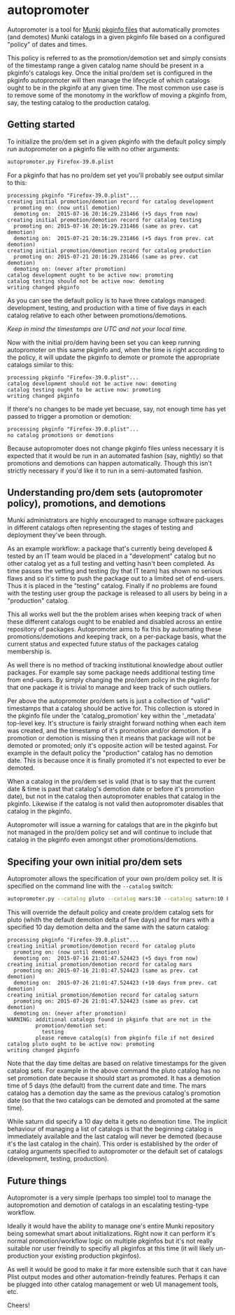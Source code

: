# autopromoter

Autopromoter is a tool for [Munki](https://github.com/munki/munki) [pkginfo files](https://github.com/munki/munki/wiki/Pkginfo-Files) that automatically promotes (and demotes) Munki catalogs in a given pkginfo file based on a configured "policy" of dates and times.

This policy is referred to as the promotion/demotion set and simply consists of the timestamp range a given catalog name should be present in a pkginfo's catalogs key. Once the initial pro/dem set is configured in the pkginfo autopromoter will then manage the lifecycle of which catalogs ought to be in the pkginfo at any given time. The most common use case is to remove some of the monotomy in the workflow of moving a pkginfo from, say, the testing catalog to the production catalog.

## Getting started

To initialize the pro/dem set in a given pkginfo with the default policy simply run autopromoter on a pkginfo file with no other arguments:

```bash
autopromoter.py Firefox-39.0.plist
```

For a pkginfo that has no pro/dem set yet you'll probably see output similar to this:

```
processing pkginfo "Firefox-39.0.plist"...
creating initial promotion/demotion record for catalog development
  promoting on: (now until demotion)
  demoting on:  2015-07-16 20:16:29.231466 (+5 days from now)
creating initial promotion/demotion record for catalog testing
  promoting on: 2015-07-16 20:16:29.231466 (same as prev. cat demotion)
  demoting on:  2015-07-21 20:16:29.231466 (+5 days from prev. cat demotion)
creating initial promotion/demotion record for catalog production
  promoting on: 2015-07-21 20:16:29.231466 (same as prev. cat demotion)
  demoting on: (never after promotion)
catalog development ought to be active now: promoting
catalog testing should not be active now: demoting
writing changed pkginfo
```

As you can see the default policy is to have three catalogs managed: development, testing, and production with a time of five days in each catalog relative to each other between promotions/demotions.

*Keep in mind the timestamps are UTC and not your local time.*

Now with the initial pro/dem having been set you can keep running autopromoter on this same pkginfo and, when the time is right according to the policy, it will update the pkginfo to demote or promote the appropriate catalogs similar to this:

```
processing pkginfo "Firefox-39.0.plist"...
catalog development should not be active now: demoting
catalog testing ought to be active now: promoting
writing changed pkginfo
```

If there's no changes to be made yet becuase, say, not enough time has yet passed to trigger a promotion or demotion:

```
processing pkginfo "Firefox-39.0.plist"...
no catalog promotions or demotions
```

Because autopromoter does not change pkginfo files unless necessary it is expected that it would be run in an automated fashion (say, nightly) so that promotions and demotions can happen automatically. Though this isn't strictly necessary if you'd like it to run in a semi-automated fashion.

## Understanding pro/dem sets (autopromoter policy), promotions, and demotions

Munki administrators are highly encouraged to manage software packages in different catalogs often representing the stages of testing and deployment they've been through.

As an example workflow: a package that's currently being developed & tested by an IT team would be placed in a "development" catalog but no other catalog yet as a full testing and vetting hasn't been completed. As time passes the vetting and testing (by that IT team) has shown no serious flaws and so it's time to push the package out to a limited set of end-users. Thus it is placed in the "testing" catalog. Finally if no problems are found with the testing user group the package is released to all users by being in a "production" catalog.

This all works well but the the problem arises when keeping track of when these different catalogs ought to be enabled and disabled across an entire repository of packages. Autopromoter aims to fix this by automating these promotions/demotions and keeping track, on a per-package basis, what the current status and expected future status of the packages catalog membership is.

As well there is no method of tracking institutional knowledge about outlier packages. For example say some package needs additional testing time from end-users. By simply changing the pro/dem policy in the pkginfo for that one package it is trivial to manage and keep track of such outliers.

Per above the autopromoter pro/dem sets is just a collection of "valid" timestamps that a catalog should be active for. This collection is stored in the pkginfo file under the 'catalog_promotion' key within the '_metadata' top-level key. It's structure is fairly straight forward nothing when each item was created, and the timestamp of it's promotion and/or demotion. If a promotion or demotion is missing then it means that package will not be demoted or promoted; only it's opposite action will be tested against. For example in the default policy the "production" catalog has no demotion date. This is because once it is finally promoted it's not expected to ever be demoted.

When a catalog in the pro/dem set is valid (that is to say that the current date & time is past that catalog's demotion date or before it's promotion date), but not in the catalog then autopromoter enables that catalog in the pkginfo. Likewise if the catalog is not valid then autopromoter disables that catalog in the pkginfo.

Autopromoter will issue a warning for catalogs that are in the pkginfo but not managed in the pro/dem policy set and will continue to include that catalog in the pkginfo even amongst other promotions/demotions.

## Specifing your own initial pro/dem sets

Autopromoter allows the specification of your own pro/dem policy set. It is specified on the command line with the `--catalog` switch:

```bash
autopromoter.py --catalog pluto --catalog mars:10 --catalog saturn:10 Firefox-39.0.plist
```

This will override the default policy and create pro/dem catalog sets for pluto (whith the default demotion delta of five days) and for mars with a specified 10 day demotion delta and the same with the saturn catalog:

```
processing pkginfo "Firefox-39.0.plist"...
creating initial promotion/demotion record for catalog pluto
  promoting on: (now until demotion)
  demoting on:  2015-07-16 21:01:47.524423 (+5 days from now)
creating initial promotion/demotion record for catalog mars
  promoting on: 2015-07-16 21:01:47.524423 (same as prev. cat demotion)
  demoting on:  2015-07-26 21:01:47.524423 (+10 days from prev. cat demotion)
creating initial promotion/demotion record for catalog saturn
  promoting on: 2015-07-26 21:01:47.524423 (same as prev. cat demotion)
  demoting on: (never after promotion)
WARNING: additional catalogs found in pkginfo that are not in the
         promotion/demotion set:
           testing
         please remove catalog(s) from pkginfo file if not desired
catalog pluto ought to be active now: promoting
writing changed pkginfo
```

Note that the day time deltas are based on relative timestamps for the given catalog sets. For example in the above command the pluto catalog has no set promotion date because it should start as promoted. It has a demotion time of 5 days (the default) from the current date and time. The mars catalog has a demotion day the same as the previous catalog's promotion date (so that the two catalogs can be demoted and promoted at the same time).

While saturn did specify a 10 day delta it gets no demotion time. The implicit behaviour of managing a list of catalogs is that the beginning catalog is immediately available and the last catalog will never be demoted (because it's the last catalog in the chain). This order is established by the order of catalog arguments specified to autopromoter or the default set of catalogs (development, testing, production).

## Future things

Autopromoter is a very simple (perhaps too simple) tool to manage the autopromotion and demotion of catalogs in an escalating testing-type workflow.

Ideally it would have the ability to manage one's entire Munki repository being somewhat smart about initializations. Right now it can perform it's normal promotion/workflow logic on multiple pkginfos but it's not really suitable nor user freindly to specifiy all pkginfos at this time (it will likely un-production your existing production pkginfos).

As well it would be good to make it far more extensible such that it can have Plist output modes and other automation-freindly features. Perhaps it can be plugged into other catalog management or web UI management tools, etc.

Cheers!
